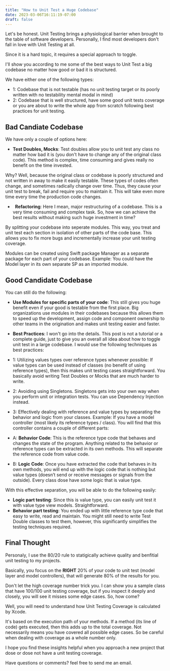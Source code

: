 ```yaml
---
title: "How to Unit Test a Huge Codebase"
date: 2023-03-06T16:11:19-07:00
draft: false
---
```


Let's be honest. Unit Testing brings a physiological barrier when brought to the table of software developers. Personally, I find most developers don't fall in love with Unit Testing at all.

Since it is a hard topic, it requires a special approach to toggle.

I'll show you according to me some of the best ways to Unit Test a big codebase no matter how good or bad it is structured.

We have either one of the following types:
- 1: Codebase that is not testable (has no unit testing target or its poorly written with no testability mental modal in mind)
- 2: Codebase that is well structured, have some good unit tests coverage or you are about to write the whole app from scratch following best practices for unit testing.

## Bad Candiate Codebase

We have only a couple of options here:
- **Test Doubles, Mocks**: Test doubles allow you to unit test any class no matter how bad it is (you don't have to change any of the original class code). This method is complex, time consuming and gives really no benefit on the time invested. 

Why? Well, because the original class or codebase is poorly structured and not written in away to make it easily testable. These types of codes often change, and sometimes radically change over time. Thus, they cause your unit test to break, fail and require you to maintain it. This will take even more time every time the production code changes.

-  **Refactoring**: Here I mean, major restructuring of a codebase. This is a very time consuming and complex task. So, how we can achieve the best results without making such huge investment in time?

By splitting your codebase into seperate modules. This way, you treat and unit test each section in isolation of other parts of the code base. This allows you to fix more bugs and incrementally increase your unit testing coverage.

Modules can be created using Swift package Manager as a separate package for each part of your codebase. Example: You could have the Model layer in its own separate SP as an imported module.

## Good Candidate Codebase

You can still do the following:
- **Use Modules for specific parts of your code**: This still gives you huge benefit even if your good is testable from the first place. Big organizations use modules in their codebases because this allows them to speed up the development, assign code and component ownership to other teams in the origination and makes unit testing easier and faster.
- **Best Practices**: I won't go into the details. This post is not a tutorial or a complete guide, just to give you an overall all idea about how to toggle unit test in a large codebase. I would use the following techniques as best practices:

- 1: Utilizing values types over reference types whenever possible: If value types can be used instead of classes (no benefit of using reference types), then this makes unit testing cases straightforward. You basically avoid writing Test Doubles or Mocks that are much harder to write.
- 2: Avoiding using Singletons. Singletons gets into your own way when you perform unit or integration tests. You can use Dependency Injection instead.
- 3: Effectively dealing with reference and value types by separating the behavior and logic from your classes. Example:
If you have a model controller (most likely its reference types / class). You will find that this controller contains a couple of different parts:
-  A: **Behavior Code**: This is the reference type code that behaves and changes the state of the program. Anything related to the behavior or reference types can be extracted in its own methods. This will separate the reference code from value code.
-  B: **Logic Code**: Once you have extracted the code that behaves in its own methods, you will end up with the logic code that is nothing but value types (doesn’t send or receive messages or signals from the outside). Every class dose have some logic that is value type.

With this effective separation, you will be able to do the following easily:
- **Logic part testing**: Since this is value type, you can easily unit test it with value type view models. Straightforward.
- **Behavior part testing**: You ended up with little reference type code that easy to write, read and maintain. You might still need to write Test Double classes to test them, however, this significantly simplifies the testing techniques required. 

## Final Thought
Personaly, I use the 80/20 rule to statigically achieve quality and benfitial unit testing to my projects. 

Basically, you focus on the **RIGHT** 20% of your code to unit test (model layer and model controllers), that will generate 80% of the results for you. 

Don't let the high coverage number trick you. I can show you a sample class that have 100/100 unit testing coverage, but if you inspect it deeply and closely, you will see it misses some edge cases. So, how come?

Well, you will need to understand how Unit Testing Coverage is calculated by Xcode. 

It's based on the execution path of your methods. If a method (its line of code) gets executed, then this adds up to the total coverage. Not necessarily means you have covered all possible edge cases. So be careful when dealing with coverage as a whole number only.

I hope you find these insights helpful when you approach a new project that dose or dose not have a unit testing coverage.

Have questions or comments? feel free to send me an email. 







